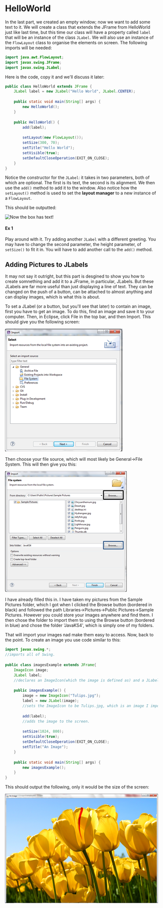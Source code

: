 HelloWorld
===

In the last part, we created an empty window; now we want to add some text to it. We will create a class that extends the JFrame from HelloWorld just like last time, but this time our class will have a property called `label` that will be an instance of the class `JLabel`. We will also use an instance of the `FlowLayout` class to organise the elements on screen. The following imports will be needed:

```java
import java.awt.FlowLayout;
import javax.swing.JFrame;
import javax.swing.JLabel;
```

Here is the code, copy it and we'll discuss it later:

```java
public class HelloWorld extends JFrame {
    JLabel label = new JLabel("Hello World", JLabel.CENTER);

    public static void main(String[] args) {
        new HelloWorld();
    }

    public HelloWorld() {
        add(label);

        setLayout(new FlowLayout());
	    setSize(300, 70);
	    setTitle("Hello World");
	    setVisible(true);
	    setDefaultCloseOperation(EXIT_ON_CLOSE);
	}
}
```

Notice the constructor for the `JLabel`: it takes in two parameters, both of which are optional. The first is its text, the second is its alignment. We then use the `add()` method to add it to the window. Also notice how the `setLayout()` method is used to set the **layout manager** to a new instance of a `FlowLayout`. 

This should be outputted:

![Now the box has text!](https://github.com/HashanP/cadmus/raw/master/src/Images/Hello_World.png)

#### Ex 1
Play around with it. Try adding another `JLabel` with a different greeting. You may have to change the second parameter, the height parameter, of `setSize()` to fit it in. You will have to add another call to the `add()` method.

## Adding Pictures to JLabels
It may not say it outright, but this part is desgined to show you how to create somnething and add it to a JFrame, in particular, JLabels. But these JLabels are far more useful than just displaying a line of text. They can be changed on the push of a button, can be attached to almost anything and can display images, which is what this is about.

To set a JLabel (or a button, but you'll see that later) to contain an image, first you have to get an image. To do this, find an image and save it to your computer. Then, in Eclipse, click File in the top bar, and then Import. This should give you the following screen:

![Importing images](../Images/imports.png)

Then choose your file source, which will most likely be General->File System. This will then give you this:

![Choosing your image](../Images/imports2.png)

I have already filled this in. I have taken my pictures from the Sample Pictures folder, which I got when I clicked the Browse button (bordered in black) and followed the path Libraries->Pictures->Public Pictures->Sample Pictures. However you could store your images anywhere and find them. I then chose the folder to import them to using the Browse button (bordered in blue) and chose the folder 'JavaKS4', which is simply one of my folders.

That will import your images nad make them easy to access. Now, back to the point. To create an image you use code similar to this:
```java
import javax.swing.*;
//imports all of Swing.

public class imagesExample extends JFrame{
	ImageIcon image;
	JLabel label;
	//declares an ImageIcon(which the image is defined as) and a JLabel.
	
	public imagesExample() {
		image = new ImageIcon("Tulips.jpg");
		label = new JLabel(image);
		//sets the ImageIcon to be Tulips.jpg, which is an image I imported, and a JLabel to be the image.
		
		add(label);
		//adds the image to the screen.
		
		setSize(1024, 800);
		setVisible(true);
		setDefaultCloseOperation(EXIT_ON_CLOSE);
		setTitle("An Image");
	}
	
	public static void main(String[] args) {
		new imagesExample();
	}
}
```
This should output the following, only it would be the size of the screen:

![Tulips image](../Images/Tulips.png)
